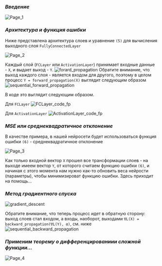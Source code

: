 ### *Введение*

![Page_1](./images/Page_1_Intro.JPG)

### *Архитектура и функция ошибки*
Ниже представлена архитектура слоев и уравнение `(5)` для вычисления выходного слоя `FullyConnectedLayer`

![Page_2](./images/Page_2_bestVersion.JPG)

Каждый слой (`FCLayer` или `ActivationLayer`) принимает входные данные - `X`, и выдает выход - `Y`.
![forard_propagation](./images/forward_propagation.png)
Обратите внимание, что выход каждого слоя - является входом для другого, поэтому в целом процесс `Y = forward_propagation(X)`
выглядит следующим образом
![sequential_forward_propagation](./images/sequential_forward_propagation.png)

В коде это выглядит следующим образом. 

Для `FCLayer`
![FCLayer_code_fp](./images/FCLayer_forward_propagation.png)

Для `ActivationLayer`
![ActivationLayer_code_fp](./images/ActivationLayer_forward_propagation.png)


### *MSE или среднеквадратичное отклонение*
В качестве примера, в нашей нейросети будет использоваться функция ошибки `(6)` - среднеквадратичное отклонение

![Page_3](./images/ChainRuleProblem.JPG)

Как только входной вектор `X` прошел все трансформации слоев - на выходе имеем вектор `Y`,
от которого считаем функцию ошибки `(6)`, и начиная с этого момента нам нужно как-то обновить веса нейрости (параметры), чтобы
минимизироват функцию ошибки. Здесь приходит на помощь...
### *Метод градиентного спуска*

![gradient_descent](./images/gradient_descent.png)

Обратите внимание, что теперь процесс идет в обратную сторону: выход слоев стал входом, а входы, наоборот, выходами
`∇L(X) = backward_propagation(∇L(Y), α)`, см. ниже
![sequential_backward_propagation](./images/sequential_backward_propagation.png)

### *Применим теорему о дифференцированиии сложной функции...*

![Page_4](./images/ChainRuleWithGraphics.JPG)